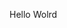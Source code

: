 Hello Wolrd













































































































































































































































































































































































































































































































































































































































































































































































































































































































































































































































































































































































































































































































































































































































































































































































































































































































































































































































































































































































































































































































































































































































































































































































































































































































































































































































































































































































































































































































































































































































































































































































